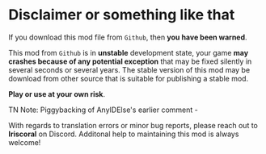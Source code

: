 # Disclaimer or something like that

If you download this mod file from `Github`, then **you have been warned**.

This mod from `Github` is in **unstable** development state, your game **may crashes because of any potential exception** that may be fixed silently in several seconds or several years. The stable version of this mod may be download from other source that is suitable for publishing a stable mod.

**Play or use at your own risk**.

TN Note: Piggybacking of AnyIDElse's earlier comment -

With regards to translation errors or minor bug reports, please reach out to **Iriscoral** on Discord. Additonal help to maintaining this mod is always welcome!
